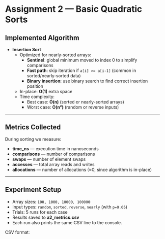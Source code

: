 # Assignment 2 — Basic Quadratic Sorts

## Implemented Algorithm
- **Insertion Sort**
    - Optimized for nearly-sorted arrays:
        - **Sentinel**: global minimum moved to index 0 to simplify comparisons
        - **Fast path**: skip iteration if `a[i] >= a[i-1]` (common in sorted/nearly-sorted data)
        - **Binary insertion**: use binary search to find correct insertion position
    - In-place: **O(1)** extra space
    - Time complexity:
        - Best case: **O(n)** (sorted or nearly-sorted arrays)
        - Worst case: **O(n²)** (random or reverse inputs)

---

## Metrics Collected
During sorting we measure:
- **time_ns** — execution time in nanoseconds
- **comparisons** — number of comparisons
- **swaps** — number of element swaps
- **accesses** — total array reads and writes
- **allocations** — number of allocations (≈0, since algorithm is in-place)

---

## Experiment Setup
- Array sizes: `100, 1000, 10000, 100000`
- Input types: `random`, `sorted`, `reverse`, `nearly` (with `p=0.05`)
- Trials: 5 runs for each case
- Results saved to **a2_metrics.csv**
- Each run also prints the same CSV line to the console.

CSV format:

